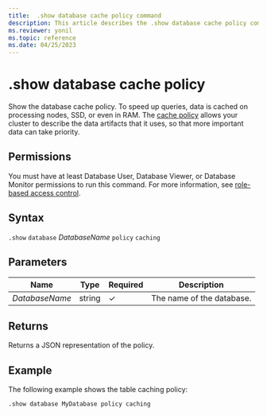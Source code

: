 ```yaml
---
title:  .show database cache policy command
description: This article describes the .show database cache policy command in Azure Data Explorer.
ms.reviewer: yonil
ms.topic: reference
ms.date: 04/25/2023
---
```

# .show database cache policy

Show the database cache policy.  To speed up queries, data is cached on processing nodes, SSD, or even in RAM. The [cache policy](cachepolicy.md) allows your cluster to describe the data artifacts that it uses, so that more important data can take priority.

## Permissions

You must have at least Database User, Database Viewer, or Database Monitor permissions to run this command. For more information, see [role-based access control](access-control/role-based-access-control.md).

## Syntax

`.show` `database` *DatabaseName* `policy` `caching`

## Parameters

|Name|Type|Required|Description|
|--|--|--|--|
|*DatabaseName*|string|&check;|The name of the database.|

## Returns

Returns a JSON representation of the policy.

## Example

The following example shows the table caching policy:

```kusto
.show database MyDatabase policy caching 
```
